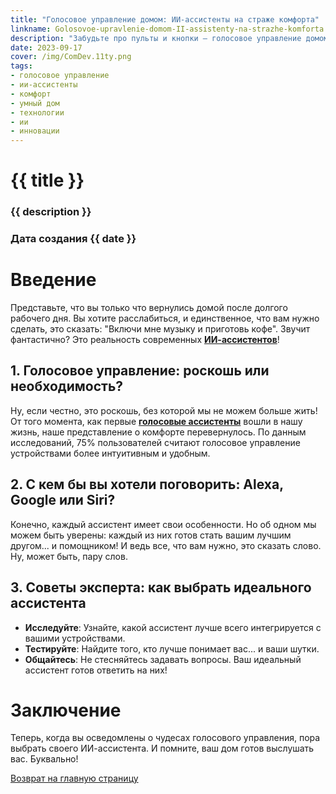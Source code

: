 ```yaml
---
title: "Голосовое управление домом: ИИ-ассистенты на страже комфорта"
linkname: Golosovoe-upravlenie-domom-II-assistenty-na-strazhe-komforta
description: "Забудьте про пульты и кнопки – голосовое управление домом становится новым стандартом. ИИ-ассистенты готовы вас выслушать!"
date: 2023-09-17
cover: /img/ComDev.11ty.png
tags: 
- голосовое управление
- ии-ассистенты
- комфорт
- умный дом
- технологии
- ии
- инновации
---
```


# {{ title }}
### {{ description }}
### Дата создания {{ date }}

# Введение
Представьте, что вы только что вернулись домой после долгого рабочего дня. Вы хотите расслабиться, и единственное, что вам нужно сделать, это сказать: "Включи мне музыку и приготовь кофе". Звучит фантастично? Это реальность современных **[ИИ-ассистентов](/)**!

## 1. Голосовое управление: роскошь или необходимость?
Ну, если честно, это роскошь, без которой мы не можем больше жить! От того момента, как первые **[голосовые ассистенты](/)** вошли в нашу жизнь, наше представление о комфорте перевернулось. По данным исследований, 75% пользователей считают голосовое управление устройствами более интуитивным и удобным.

## 2. С кем бы вы хотели поговорить: Alexa, Google или Siri?
Конечно, каждый ассистент имеет свои особенности. Но об одном мы можем быть уверены: каждый из них готов стать вашим лучшим другом... и помощником! И ведь все, что вам нужно, это сказать слово. Ну, может быть, пару слов.

## 3. Советы эксперта: как выбрать идеального ассистента
- **Исследуйте**: Узнайте, какой ассистент лучше всего интегрируется с вашими устройствами.
- **Тестируйте**: Найдите того, кто лучше понимает вас... и ваши шутки.
- **Общайтесь**: Не стесняйтесь задавать вопросы. Ваш идеальный ассистент готов ответить на них!

# Заключение
Теперь, когда вы осведомлены о чудесах голосового управления, пора выбрать своего ИИ-ассистента. И помните, ваш дом готов выслушать вас. Буквально!

[Возврат на главную страницу](/)
